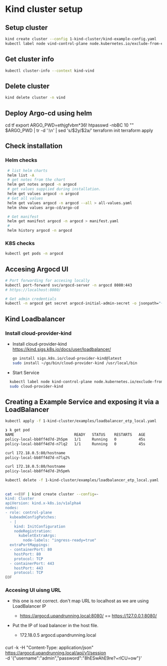# Kind cluster setup

## Setup cluster

```bash
kind create cluster --config 1-kind-cluster/kind-example-config.yaml
kubectl label node vind-control-plane node.kubernetes.io/exclude-from-external-load-balancers-
```

## Get cluster info

```bash
kubectl cluster-info --context kind-vind
```

## Delete cluster

```bash
kind delete cluster -n vind
```

## Deploy Argo-cd using helm

 cd tf
 export ARGO_PWD=ethjgfvbm*36!
 htpasswd -nbBC 10 "" $ARGO_PWD | tr -d ':\n' | sed 's/$2y/$2a/'
 terraform init
 terraform apply

## Check installation

### Helm checks

```bash
 # list helm charts
 helm list -A
 # get notes from the chart
 helm get notes argocd -n argocd
 # get values supplied during installation.
 helm get values argocd -n argocd
 # Get all values
 helm get values argocd -n argocd --all > all-values.yaml
 helm show values argo-cd/argo-cd 

 # Get manifest
 helm get manifest argocd -n argocd > manifest.yaml
 # 
 helm history argocd -n argocd 
```

### K8S checks

```bash
kubectl get pods -n argocd
```

## Accesing Argocd UI

```bash
# Port forwarding for accesing locally
kubectl port-forward svc/argocd-server -n argocd 8080:443
# https://localhost:8080/

# Get admin credentials
kubectl -n argocd get secret argocd-initial-admin-secret -o jsonpath="{.data.password}" | base64 -d; echo
```

## Kind Loadbalancer

### Install cloud-provider-kind

- Install cloud-provider-kind
<https://kind.sigs.k8s.io/docs/user/loadbalancer/>

  ```bash
  go install sigs.k8s.io/cloud-provider-kind@latest
  sudo install ~/go/bin/cloud-provider-kind /usr/local/bin
  ```

- Start Service

```bash
  kubectl label node kind-control-plane node.kubernetes.io/exclude-from-external-load-balancers-
  sudo cloud-provider-kind
```

## Creating a Example Service and exposing it via a LoadBalancer

```bash
kubectl apply -f 1-kind-cluster/examples/loadbalancer_etp_local.yaml

❯ k get pod   
NAME                           READY   STATUS    RESTARTS   AGE
policy-local-bb8ff4d7d-2h5pm   1/1     Running   0          45s
policy-local-bb8ff4d7d-n7lq2   1/1     Running   0          45s

curl 172.18.0.5:80/hostname
policy-local-bb8ff4d7d-n7lq2%  

curl 172.18.0.5:80/hostname
policy-local-bb8ff4d7d-2h5pm%  

kubectl delete -f 1-kind-cluster/examples/loadbalancer_etp_local.yaml
```

##

```bash
cat <<EOF | kind create cluster --config=-
kind: Cluster
apiVersion: kind.x-k8s.io/v1alpha4
nodes:
- role: control-plane
  kubeadmConfigPatches:
  - |
    kind: InitConfiguration
    nodeRegistration:
      kubeletExtraArgs:
        node-labels: "ingress-ready=true"
  extraPortMappings:
  - containerPort: 80
    hostPort: 80
    protocol: TCP
  - containerPort: 443
    hostPort: 443
    protocol: TCP
EOF
```

### Accesing UI uisng URL

- this one is not correct. don't map URL to localhost as we are using LoadBalancer IP
  - <https://argocd.upandrunning.local:8080/> == <https://127.0.0.1:8080/>

- Put the IP of load balancer in the host file.
  - 172.18.0.5 argocd.upandrunning.local

###

curl -k -H "Content-Type: application/json" \
     <https://argocd.upandrunning.local/api/v1/session> \
     -d '{"username":"admin","password":"8hESwAhE9re?+rlCU=ow"}'
